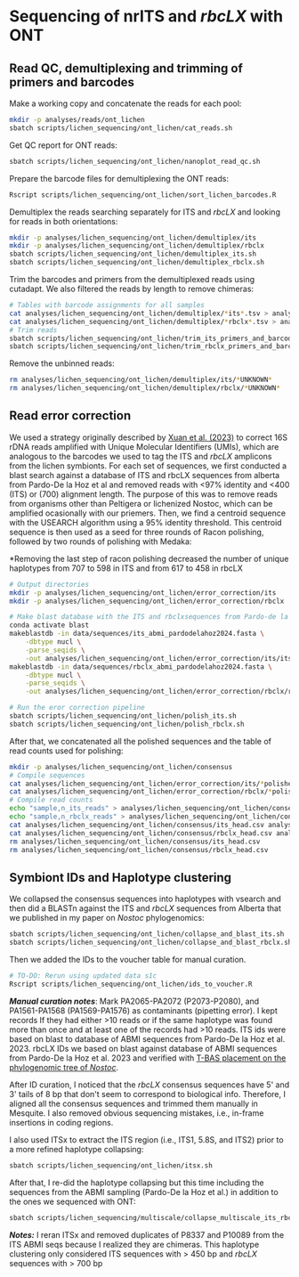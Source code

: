# Sequencing of nrITS and *rbcLX* with ONT

## Read QC, demultiplexing and trimming of primers and barcodes

Make a working copy and concatenate the reads for each pool:

```sh
mkdir -p analyses/reads/ont_lichen
sbatch scripts/lichen_sequencing/ont_lichen/cat_reads.sh
```

Get QC report for ONT reads:

```sh
sbatch scripts/lichen_sequencing/ont_lichen/nanoplot_read_qc.sh
```

Prepare the barcode files for demultiplexing the ONT reads:

```sh
Rscript scripts/lichen_sequencing/ont_lichen/sort_lichen_barcodes.R
```

Demultiplex the reads searching separately for ITS and *rbcLX* and looking for reads in both orientations:

```sh
mkdir -p analyses/lichen_sequencing/ont_lichen/demultiplex/its
mkdir -p analyses/lichen_sequencing/ont_lichen/demultiplex/rbclx
sbatch scripts/lichen_sequencing/ont_lichen/demultiplex_its.sh
sbatch scripts/lichen_sequencing/ont_lichen/demultiplex_rbclx.sh
```

Trim the barcodes and primers from the demultiplexed reads using cutadapt. We also filtered the reads by length to remove chimeras:

```sh
# Tables with barcode assignments for all samples
cat analyses/lichen_sequencing/ont_lichen/demultiplex/*its*.tsv > analyses/lichen_sequencing/ont_lichen/demultiplex/all_its_barcodes_plus.tsv
cat analyses/lichen_sequencing/ont_lichen/demultiplex/*rbclx*.tsv > analyses/lichen_sequencing/ont_lichen/demultiplex/all_rbclx_barcodes_plus.tsv
# Trim reads
sbatch scripts/lichen_sequencing/ont_lichen/trim_its_primers_and_barcodes.sh
sbatch scripts/lichen_sequencing/ont_lichen/trim_rbclx_primers_and_barcodes.sh
```

Remove the unbinned reads:

```sh
rm analyses/lichen_sequencing/ont_lichen/demultiplex/its/*UNKNOWN*
rm analyses/lichen_sequencing/ont_lichen/demultiplex/rbclx/*UNKNOWN*
```

## Read error correction


We used a strategy originally described by [Xuan et al. (2023)](https://www.biorxiv.org/content/10.1101/2023.06.19.544637v1) to correct 16S rDNA reads amplified with Unique Molecular Identifiers (UMIs), which are analogous to the barcodes we used to tag the ITS and *rbcLX* amplicons from the lichen symbionts. For each set of sequences, we first conducted a blast search against a database of ITS and rbcLX sequences from alberta from Pardo-De la Hoz et al and removed reads with <97% identity and <400 (ITS) or (700) alignment length. The purpose of this was to remove reads from organisms other than Peltigera or lichenized Nostoc, which can be amplified ocasionally with our priemers. Then, we find a centroid sequence with the USEARCH algorithm using a 95% identity threshold. This centroid sequence is then used as a seed for three rounds of Racon polishing, followed by two rounds of polishing with Medaka:

*Removing the last step of racon polishing decreased the number of unique haplotypes from 707 to 598 in ITS and from 617 to 458 in rbcLX

```sh
# Output directories
mkdir -p analyses/lichen_sequencing/ont_lichen/error_correction/its
mkdir -p analyses/lichen_sequencing/ont_lichen/error_correction/rbclx

# Make blast database with the ITS and rbclxsequences from Pardo-de la Hoz et al. 2024
conda activate blast
makeblastdb -in data/sequences/its_abmi_pardodelahoz2024.fasta \
    -dbtype nucl \
    -parse_seqids \
    -out analyses/lichen_sequencing/ont_lichen/error_correction/its/its_abmi_pardodelahoz2024
makeblastdb -in data/sequences/rbclx_abmi_pardodelahoz2024.fasta \
    -dbtype nucl \
    -parse_seqids \
    -out analyses/lichen_sequencing/ont_lichen/error_correction/rbclx/rbclx_abmi_pardodelahoz2024

# Run the eror correction pipeline
sbatch scripts/lichen_sequencing/ont_lichen/polish_its.sh
sbatch scripts/lichen_sequencing/ont_lichen/polish_rbclx.sh
```

After that, we concatenated all the polished sequences and the table of read counts used for polishing:

```sh
mkdir -p analyses/lichen_sequencing/ont_lichen/consensus
# Compile sequences
cat analyses/lichen_sequencing/ont_lichen/error_correction/its/*polished.fasta > analyses/lichen_sequencing/ont_lichen/consensus/lichen_its.fasta
cat analyses/lichen_sequencing/ont_lichen/error_correction/rbclx/*polished.fasta > analyses/lichen_sequencing/ont_lichen/consensus/lichen_rbclx.fasta
# Compile read counts
echo "sample,n_its_reads" > analyses/lichen_sequencing/ont_lichen/consensus/its_head.csv
echo "sample,n_rbclx_reads" > analyses/lichen_sequencing/ont_lichen/consensus/rbclx_head.csv
cat analyses/lichen_sequencing/ont_lichen/consensus/its_head.csv analyses/lichen_sequencing/ont_lichen/error_correction/its/*read_count.csv > analyses/lichen_sequencing/ont_lichen/consensus/its_read_counts.csv
cat analyses/lichen_sequencing/ont_lichen/consensus/rbclx_head.csv analyses/lichen_sequencing/ont_lichen/error_correction/rbclx/*read_count.csv > analyses/lichen_sequencing/ont_lichen/consensus/rbclx_read_counts.csv
rm analyses/lichen_sequencing/ont_lichen/consensus/its_head.csv
rm analyses/lichen_sequencing/ont_lichen/consensus/rbclx_head.csv
```

## Symbiont IDs and Haplotype clustering

We collapsed the consensus sequences into haplotypes with vsearch and then did a BLASTn against the ITS and *rbcLX* sequences from Alberta that we published in my paper on *Nostoc* phylogenomics:

```sh
sbatch scripts/lichen_sequencing/ont_lichen/collapse_and_blast_its.sh
sbatch scripts/lichen_sequencing/ont_lichen/collapse_and_blast_rbclx.sh
```

Then we added the IDs to the voucher table for manual curation.

```sh
# TO-DO: Rerun using updated data s1c
Rscript scripts/lichen_sequencing/ont_lichen/ids_to_voucher.R
```

***Manual curation notes***: Mark PA2065-PA2072 (P2073-P2080), and PA1561-PA1568 (PA1569-PA1576) as contaminants (pipetting error). I kept records If they had either >10 reads or if the same haplotype was found more than once and at least one of the records had >10 reads. ITS ids were based on blast to database of ABMI sequences from Pardo-De la Hoz et al. 2023. rbcLX IDs we based on blast against database of ABMI sequences from Pardo-De la Hoz et al. 2023 and verified with [T-BAS placement on the phylogenomic tree of *Nostoc*](https://tbas.cifr.ncsu.edu/tbas2_3/genetree.php?runnumber=OS6RU5JN).

After ID curation, I noticed that the *rbcLX* consensus sequences have 5' and 3' tails of 8 bp that don't seem to correspond to biological info. Therefore, I aligned all the consensus sequences and trimmed them manually in Mesquite. I also removed obvious sequencing mistakes, i.e., in-frame insertions in coding regions.

I also used ITSx to extract the ITS region (i.e., ITS1, 5.8S, and ITS2) prior to a more refined haplotype collapsing:

```sh
sbatch scripts/lichen_sequencing/ont_lichen/itsx.sh
```

After that, I re-did the haplotype collapsing but this time including the sequences from the ABMI sampling (Pardo-De la Hoz et al.) in addition to the ones we sequenced with ONT:

```sh
sbatch scripts/lichen_sequencing/multiscale/collapse_multiscale_its_rbclx.sh
```

***Notes:*** I reran ITSx and removed duplicates of P8337 and P10089 from the ITS ABMI seqs because I realized they are chimeras. This haplotype clustering only considered ITS sequences with > 450 bp and *rbcLX* sequences with > 700 bp